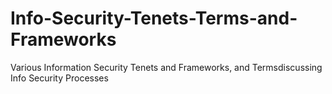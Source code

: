# Info-Security-Tenets-Terms-and-Frameworks
Various Information Security Tenets and Frameworks, and Termsdiscussing Info Security Processes 
